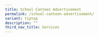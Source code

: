 ```yaml
---
title: School Canteen Advertisement
permalink: /school-canteen-advertisement/
variant: tiptap
description: ""
third_nav_title: Services
---
```

